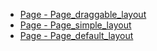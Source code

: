 - [Page - Page_draggable_layout](Page/page_draggable_layout.md ':type=code')
- [Page - Page_simple_layout](Page/page_simple_layout.md ':type=code')
- [Page - Page_default_layout](Page/page_default_layout.md ':type=code')
